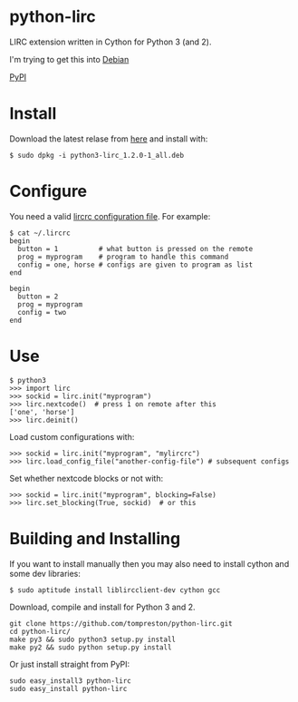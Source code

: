 python-lirc
===========

LIRC extension written in Cython for Python 3 (and 2).

I'm trying to get this into
[Debian](http://bugs.debian.org/cgi-bin/bugreport.cgi?bug=Bug%23718980)

[PyPI](https://pypi.python.org/pypi/python-lirc/)

Install
=======

Download the latest relase from
[here](https://github.com/tompreston/python-lirc/releases) and install with:

    $ sudo dpkg -i python3-lirc_1.2.0-1_all.deb


Configure
=========

You need a valid [lircrc configuration file](http://www.lirc.org/html/configure.html#lircrc_format). For example:

    $ cat ~/.lircrc
    begin
      button = 1          # what button is pressed on the remote
      prog = myprogram    # program to handle this command
      config = one, horse # configs are given to program as list
    end

    begin
      button = 2
      prog = myprogram
      config = two
    end

Use
===

    $ python3
    >>> import lirc
    >>> sockid = lirc.init("myprogram")
    >>> lirc.nextcode()  # press 1 on remote after this
    ['one', 'horse']
    >>> lirc.deinit()

Load custom configurations with:

    >>> sockid = lirc.init("myprogram", "mylircrc")
    >>> lirc.load_config_file("another-config-file") # subsequent configs

Set whether nextcode blocks or not with:

    >>> sockid = lirc.init("myprogram", blocking=False)
    >>> lirc.set_blocking(True, sockid)  # or this


Building and Installing
=======================
If you want to install manually then you may also need to install
cython and some dev libraries:

    $ sudo aptitude install liblircclient-dev cython gcc

Download, compile and install for Python 3 and 2.

    git clone https://github.com/tompreston/python-lirc.git
    cd python-lirc/
    make py3 && sudo python3 setup.py install
    make py2 && sudo python setup.py install

Or just install straight from PyPI:

    sudo easy_install3 python-lirc
    sudo easy_install python-lirc
